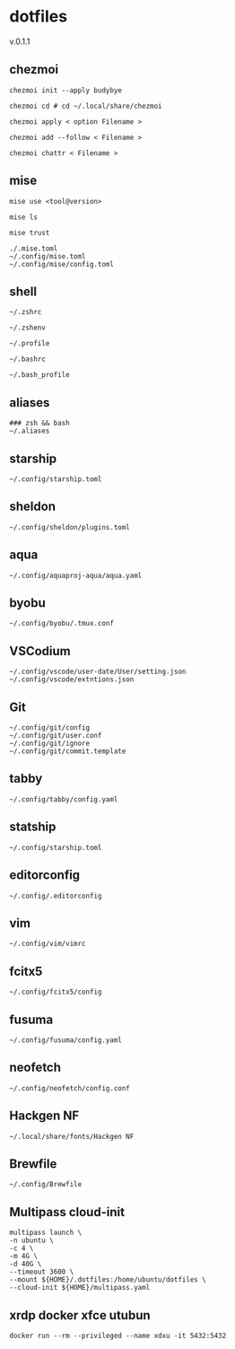 <link href="./style.css" rel="stylesheet"></link>

# dotfiles
v.0.1.1

## chezmoi

```
chezmoi init --apply budybye

chezmoi cd # cd ~/.local/share/chezmoi

chezmoi apply < option Filename >

chezmoi add --follow < Filename >

chezmoi chattr < Filename >
```

## mise
```
mise use <tool@version>

mise ls

mise trust
```
```
./.mise.toml
~/.config/mise.toml
~/.config/mise/config.toml
```

## shell
```
~/.zshrc

~/.zshenv

~/.profile

~/.bashrc

~/.bash_profile
```

## aliases
```
### zsh && bash
~/.aliases
```

## starship
```
~/.config/starship.toml
```

## sheldon
```
~/.config/sheldon/plugins.toml
```
## aqua
```
~/.config/aquaproj-aqua/aqua.yaml
```
## byobu
```
~/.config/byobu/.tmux.conf
```
## VSCodium
```
~/.config/vscode/user-date/User/setting.json
~/.config/vscode/extntions.json
```
## Git
```
~/.config/git/config
~/.config/git/user.conf
~/.config/git/ignore
~/.config/git/commit.template
```
## tabby
```
~/.config/tabby/config.yaml
```
## statship
```
~/.config/starship.toml
```
## editorconfig
```
~/.config/.editorconfig
```
## vim
```
~/.config/vim/vimrc
```
## fcitx5
```
~/.config/fcitx5/config
```
## fusuma
```
~/.config/fusuma/config.yaml
```
## neofetch
```
~/.config/neofetch/config.conf
```
## Hackgen NF
```
~/.local/share/fonts/Hackgen NF
```

## Brewfile
```
~/.config/Brewfile
```
## Multipass cloud-init
```
multipass launch \
-n ubuntu \
-c 4 \
-m 4G \
-d 40G \
--timeout 3600 \
--mount ${HOME}/.dotfiles:/home/ubuntu/dotfiles \
--cloud-init ${HOME}/multipass.yaml
```

## xrdp docker xfce utubun 
```
docker run --rm --privileged --name xdxu -it 5432:5432
```
